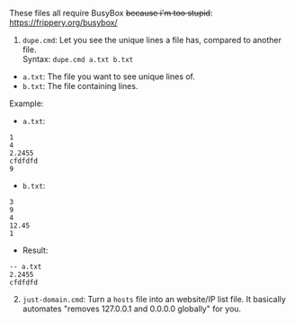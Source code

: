 These files all require BusyBox ~~because i'm too stupid~~: https://frippery.org/busybox/

1. `dupe.cmd`: Let you see the unique lines a file has, compared to another file.  
Syntax: `dupe.cmd a.txt b.txt`  
 - `a.txt`: The file you want to see unique lines of.
 - `b.txt`: The file containing lines.

Example:
 - `a.txt`:
```
1
4
2.2455
cfdfdfd
9
```
 - `b.txt`:
```
3
9
4
12.45
1
```
 - Result:
```
-- a.txt
2.2455
cfdfdfd
```

2. `just-domain.cmd`: Turn a `hosts` file into an website/IP list file.
It basically automates "removes 127.0.0.1 and 0.0.0.0 globally" for you.
